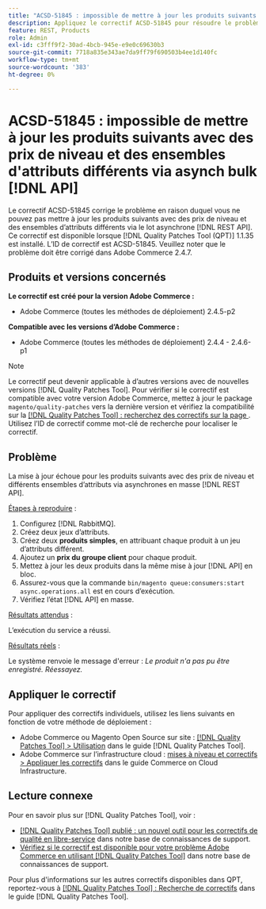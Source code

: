 ```yaml
---
title: "ACSD-51845 : impossible de mettre à jour les produits suivants avec les prix de niveau et différents ensembles d’attributs via asynch bulk  [!DNL API]"
description: Appliquez le correctif ACSD-51845 pour résoudre le problème d’Adobe Commerce en raison duquel vous ne pouvez pas mettre à jour les produits suivants avec des prix de niveau et des jeux d’attributs différents via asynchrones bulk  [!DNL REST API].
feature: REST, Products
role: Admin
exl-id: c3fff9f2-30ad-4bcb-945e-e9e0c69630b3
source-git-commit: 7718a835e343ae7da9ff79f690503b4ee1d140fc
workflow-type: tm+mt
source-wordcount: '383'
ht-degree: 0%

---
```


# ACSD-51845 : impossible de mettre à jour les produits suivants avec des prix de niveau et des ensembles d&#39;attributs différents via asynch bulk [!DNL API]

Le correctif ACSD-51845 corrige le problème en raison duquel vous ne pouvez pas mettre à jour les produits suivants avec des prix de niveau et des ensembles d’attributs différents via le lot asynchrone [!DNL REST API]. Ce correctif est disponible lorsque [!DNL Quality Patches Tool (QPT)] 1.1.35 est installé. L’ID de correctif est ACSD-51845. Veuillez noter que le problème doit être corrigé dans Adobe Commerce 2.4.7.

## Produits et versions concernés

**Le correctif est créé pour la version Adobe Commerce :**

* Adobe Commerce (toutes les méthodes de déploiement) 2.4.5-p2

**Compatible avec les versions d’Adobe Commerce :**

* Adobe Commerce (toutes les méthodes de déploiement) 2.4.4 - 2.4.6-p1

>[!NOTE]
>
>Le correctif peut devenir applicable à d’autres versions avec de nouvelles versions [!DNL Quality Patches Tool]. Pour vérifier si le correctif est compatible avec votre version Adobe Commerce, mettez à jour le package `magento/quality-patches` vers la dernière version et vérifiez la compatibilité sur la [[!DNL Quality Patches Tool] : recherchez des correctifs sur la page ](https://experienceleague.adobe.com/tools/commerce-quality-patches/index.html?lang=fr). Utilisez l’ID de correctif comme mot-clé de recherche pour localiser le correctif.

## Problème

La mise à jour échoue pour les produits suivants avec des prix de niveau et différents ensembles d’attributs via asynchrones en masse [!DNL REST API].

<u>Étapes à reproduire</u> :

1. Configurez [!DNL RabbitMQ].
1. Créez deux jeux d’attributs.
1. Créez deux **produits simples**, en attribuant chaque produit à un jeu d’attributs différent.
1. Ajoutez un **prix du groupe client** pour chaque produit.
1. Mettez à jour les deux produits dans la même mise à jour [!DNL API] en bloc.
1. Assurez-vous que la commande `bin/magento queue:consumers:start async.operations.all` est en cours d’exécution.
1. Vérifiez l’état [!DNL API] en masse.

<u>Résultats attendus</u> :

L’exécution du service a réussi.

<u>Résultats réels</u> :

Le système renvoie le message d&#39;erreur : *Le produit n&#39;a pas pu être enregistré. Réessayez.*

## Appliquer le correctif

Pour appliquer des correctifs individuels, utilisez les liens suivants en fonction de votre méthode de déploiement :

* Adobe Commerce ou Magento Open Source sur site : [[!DNL Quality Patches Tool] > Utilisation](https://experienceleague.adobe.com/docs/commerce-operations/tools/quality-patches-tool/usage.html?lang=fr) dans le guide [!DNL Quality Patches Tool].
* Adobe Commerce sur l’infrastructure cloud : [mises à niveau et correctifs > Appliquer les correctifs](https://experienceleague.adobe.com/docs/commerce-cloud-service/user-guide/develop/upgrade/apply-patches.html?lang=fr) dans le guide Commerce on Cloud Infrastructure.

## Lecture connexe

Pour en savoir plus sur [!DNL Quality Patches Tool], voir :

* [[!DNL Quality Patches Tool] publié : un nouvel outil pour les correctifs de qualité en libre-service](/help/announcements/adobe-commerce-announcements/magento-quality-patches-released-new-tool-to-self-serve-quality-patches.md) dans notre base de connaissances de support.
* [Vérifiez si le correctif est disponible pour votre problème Adobe Commerce en utilisant  [!DNL Quality Patches Tool]](/help/support-tools/patches-available-in-qpt-tool/check-patch-for-magento-issue-with-magento-quality-patches.md) dans notre base de connaissances de support.

Pour plus d&#39;informations sur les autres correctifs disponibles dans QPT, reportez-vous à [[!DNL Quality Patches Tool] : Recherche de correctifs](https://experienceleague.adobe.com/tools/commerce-quality-patches/index.html?lang=fr) dans le guide [!DNL Quality Patches Tool].
